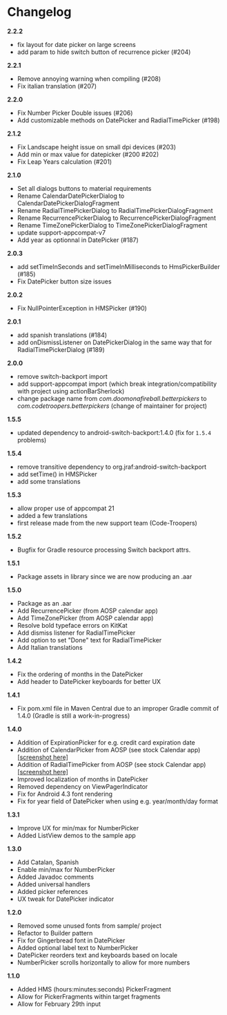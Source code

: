 
Changelog
=========
**2.2.2**
* fix layout for date picker on large screens
* add param to hide switch button of recurrence picker (#204)

**2.2.1**
* Remove annoying warning when compiling (#208)
* Fix italian translation (#207)

**2.2.0**
* Fix Number Picker Double issues (#206)
* Add customizable methods on DatePicker and RadialTimePicker (#198)


**2.1.2**
* Fix Landscape height issue on small dpi devices (#203)
* Add min or max value for datepicker (#200 #202)
* Fix Leap Years calculation (#201)

**2.1.0**
* Set all dialogs buttons to material requirements
* Rename CalendarDatePickerDialog to CalendarDatePickerDialogFragment
* Rename RadialTimePickerDialog to RadialTimePickerDialogFragment
* Rename RecurrencePickerDialog to RecurrencePickerDialogFragment
* Rename TimeZonePickerDialog to TimeZonePickerDialogFragment
* update support-appcompat-v7
* Add year as optionnal in DatePicker (#187)

**2.0.3**
* add setTimeInSeconds and setTimeInMilliseconds to HmsPickerBuilder (#185)
* Fix DatePicker button size issues

**2.0.2**
* Fix NullPointerException in HMSPicker (#190)

**2.0.1**
* add spanish translations (#184)
* add onDismissListener on DatePickerDialog in the same way that for RadialTimePickerDialog (#189)

**2.0.0**
* remove switch-backport import
* add support-appcompat import (which break integration/compatibility with project using actionBarSherlock)
* change package name from _com.doomonafireball.betterpickers_ to _com.codetroopers.betterpickers_ (change of maintainer for project)

**1.5.5**
* updated dependency to android-switch-backport:1.4.0 (fix for `1.5.4` problems)

**1.5.4**
* remove transitive dependency to org.jraf:android-switch-backport
* add setTime() in HMSPicker
* add some translations

**1.5.3**
* allow proper use of appcompat 21
* added a few translations
* first release made from the new support team (Code-Troopers)

**1.5.2**
* Bugfix for Gradle resource processing Switch backport attrs.

**1.5.1**
* Package assets in library since we are now producing an .aar

**1.5.0**
* Package as an .aar
* Add RecurrencePicker (from AOSP calendar app)
* Add TimeZonePicker (from AOSP calendar app)
* Resolve bold typeface errors on KitKat
* Add dismiss listener for RadialTimePicker
* Add option to set "Done" text for RadialTimePicker
* Add Italian translations

**1.4.2**
* Fix the ordering of months in the DatePicker
* Add header to DatePicker keyboards for better UX

**1.4.1**
* Fix pom.xml file in Maven Central due to an improper Gradle commit of 1.4.0 (Gradle is still a work-in-progress)

**1.4.0**
* Addition of ExpirationPicker for e.g. credit card expiration date
* Addition of CalendarPicker from AOSP (see stock Calendar app) <a href="https://raw.github.com/derekbrameyer/android-betterpickers/master/sample/imagery/phone_render_calendar_date.png">[screenshot here]</a>
* Addition of RadialTimePicker from AOSP (see stock Calendar app) <a href="https://raw.github.com/derekbrameyer/android-betterpickers/master/sample/imagery/phone_render_radial_time_picker.png">[screenshot here]</a>
* Improved localization of months in DatePicker
* Removed dependency on ViewPagerIndicator
* Fix for Android 4.3 font rendering
* Fix for year field of DatePicker when using e.g. year/month/day format

**1.3.1**
* Improve UX for min/max for NumberPicker
* Added ListView demos to the sample app

**1.3.0**
* Add Catalan, Spanish
* Enable min/max for NumberPicker
* Added Javadoc comments
* Added universal handlers
* Added picker references
* UX tweak for DatePicker indicator

**1.2.0**
* Removed some unused fonts from sample/ project
* Refactor to Builder pattern
* Fix for Gingerbread font in DatePicker
* Added optional label text to NumberPicker
* DatePicker reorders text and keyboards based on locale
* NumberPicker scrolls horizontally to allow for more numbers

**1.1.0**
* Added HMS (hours:minutes:seconds) PickerFragment
* Allow for PickerFragments within target fragments
* Allow for February 29th input
